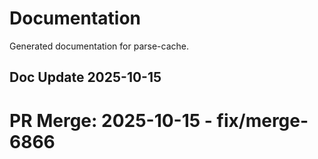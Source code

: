 # Documentation

Generated documentation for parse-cache.

## Doc Update 2025-10-15

# PR Merge: 2025-10-15 - fix/merge-6866
